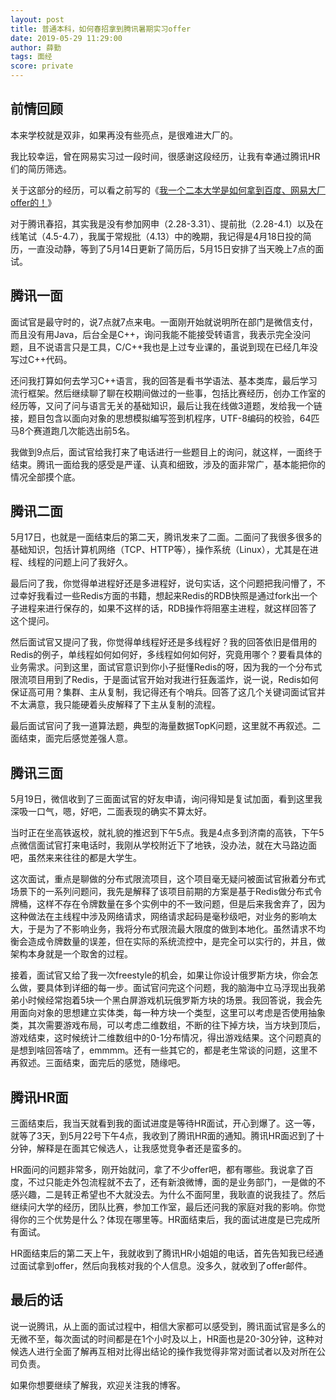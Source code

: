 ```yaml
---
layout: post
title: 普通本科，如何春招拿到腾讯暑期实习offer
date: 2019-05-29 11:29:00
author: 薛勤
tags: 面经
score: private
---
```

## 前情回顾

本来学校就是双非，如果再没有些亮点，是很难进大厂的。

我比较幸运，曾在网易实习过一段时间，很感谢这段经历，让我有幸通过腾讯HR们的简历筛选。

关于这部分的经历，可以看之前写的《[我一个二本大学是如何拿到百度、网易大厂offer的！](/)》

对于腾讯春招，其实我是没有参加网申（2.28-3.31）、提前批（2.28-4.1）以及在线笔试（4.5-4.7），我属于常规批（4.13）中的晚期，我记得是4月18日投的简历，一直没动静，等到了5月14日更新了简历后，5月15日安排了当天晚上7点的面试。

## 腾讯一面

面试官是最守时的，说7点就7点来电。一面刚开始就说明所在部门是微信支付，而且没有用Java，后台全是C++，询问我能不能接受转语言，我表示完全没问题，且不说语言只是工具，C/C++我也是上过专业课的，虽说到现在已经几年没写过C++代码。

还问我打算如何去学习C++语言，我的回答是看书学语法、基本类库，最后学习流行框架。然后继续聊了聊在校期间做过的一些事，包括比赛经历，创办工作室的经历等，又问了问与语言无关的基础知识，最后让我在线做3道题，发给我一个链接，题目包含以面向对象的思想模拟编写签到机程序，UTF-8编码的校验，64匹马8个赛道跑几次能选出前5名。

我做到9点后，面试官给我打来了电话进行一些题目上的询问，就这样，一面终于结束。腾讯一面给我的感受是严谨、认真和细致，涉及的面非常广，基本能把你的情况全部摸个底。

## 腾讯二面

5月17日，也就是一面结束后的第二天，腾讯发来了二面。二面问了我很多很多的基础知识，包括计算机网络（TCP、HTTP等），操作系统（Linux），尤其是在进程、线程的问题上问了我好久。

最后问了我，你觉得单进程好还是多进程好，说句实话，这个问题把我问懵了，不过幸好我看过一些Redis方面的书籍，想起来Redis的RDB快照是通过fork出一个子进程来进行保存的，如果不这样的话，RDB操作将阻塞主进程，就这样回答了这个提问。

然后面试官又提问了我，你觉得单线程好还是多线程好？我的回答依旧是借用的Redis的例子，单线程如何如何好，多线程如何如何好，究竟用哪个？要看具体的业务需求。问到这里，面试官意识到你小子挺懂Redis的呀，因为我的一个分布式限流项目用到了Redis，于是面试官开始对我进行狂轰滥炸，说一说，Redis如何保证高可用？集群、主从复制，我记得还有个哨兵。回答了这几个关键词面试官并不太满意，我只能硬着头皮解释了下主从复制的流程。

最后面试官问了我一道算法题，典型的海量数据TopK问题，这里就不再叙述。二面结束，面完后感觉差强人意。

## 腾讯三面

5月19日，微信收到了三面面试官的好友申请，询问得知是复试加面，看到这里我深吸一口气，嗯，好吧，二面表现的确实不算太好。

当时正在坐高铁返校，就礼貌的推迟到下午5点。我是4点多到济南的高铁，下午5点微信面试官打来电话时，我刚从学校附近下了地铁，没办法，就在大马路边面吧，虽然来来往往的都是大学生。

这次面试，重点是聊做的分布式限流项目，这个项目毫无疑问被面试官揪着分布式场景下的一系列问题问，我先是解释了该项目前期的方案是基于Redis做分布式令牌桶，这样不存在令牌数量在多个实例中的不一致问题，但是后来我舍弃了，因为这种做法在主线程中涉及网络请求，网络请求起码是毫秒级吧，对业务的影响太大，于是为了不影响业务，我将分布式限流最大限度的做到本地化。虽然请求不均衡会造成令牌数量的误差，但在实际的系统流控中，是完全可以实行的，并且，做架构本身就是一个取舍的过程。

接着，面试官又给了我一次freestyle的机会，如果让你设计俄罗斯方块，你会怎么做，要具体到详细的每一步。面试官问完这个问题，我的脑海中立马浮现出我弟弟小时候经常抱着5块一个黑白屏游戏机玩俄罗斯方块的场景。我回答说，我会先用面向对象的思想建立实体类，每一种方块一个类型，这里可以考虑是否使用抽象类，其次需要游戏布局，可以考虑二维数组，不断的往下掉方块，当方块到顶后，游戏结束，这时候统计二维数组中的0-1分布情况，得出游戏结果。这个问题真的是想到啥回答啥了，emmmm。还有一些其它的，都是老生常谈的问题，这里不再叙述。三面结束，面完后的感觉，随缘吧。

## 腾讯HR面

三面结束后，我当天就看到我的面试进度是等待HR面试，开心到爆了。这一等，就等了3天，到5月22号下午4点，我收到了腾讯HR面的通知。腾讯HR面迟到了十分钟，解释是在面其它候选人，让我感觉竞争者还是蛮多的。

HR面问的问题非常多，刚开始就问，拿了不少offer吧，都有哪些。我说拿了百度，不过只能走外包流程就不去了，还有新浪微博，面的是业务部门，一是做的不感兴趣，二是转正希望也不大就没去。为什么不面阿里，我耿直的说我挂了。然后继续问大学的经历，团队比赛，参加工作室，最后还问我的家庭对我的影响。你觉得你的三个优势是什么？体现在哪里等。HR面结束后，我的面试进度是已完成所有面试。

HR面结束后的第二天上午，我就收到了腾讯HR小姐姐的电话，首先告知我已经通过面试拿到offer，然后向我核对我的个人信息。没多久，就收到了offer邮件。

## 最后的话

说一说腾讯，从上面的面试过程中，相信大家都可以感受到，腾讯面试官是多么的无微不至，每次面试的时间都是在1个小时及以上，HR面也是20-30分钟，这种对候选人进行全面了解再互相对比得出结论的操作我觉得非常对面试者以及对所在公司负责。

如果你想要继续了解我，欢迎关注我的博客。